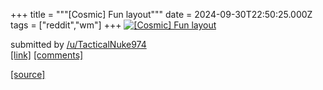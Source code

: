 +++
title = """[Cosmic] Fun layout"""
date = 2024-09-30T22:50:25.000Z
tags = ["reddit","wm"]
+++
[![[Cosmic] Fun layout](https://b.thumbs.redditmedia.com/RXQW3QUUiViPw1lFoDP_wwSaEzRUziMDI4uYLLyO8mI.jpg "[Cosmic] Fun layout")](https://www.reddit.com/r/unixporn/comments/1ft91or/cosmic_fun_layout/)

submitted by [/u/TacticalNuke974](https://www.reddit.com/user/TacticalNuke974)  
[\[link\]](https://www.reddit.com/gallery/1ft91or) [\[comments\]](https://www.reddit.com/r/unixporn/comments/1ft91or/cosmic_fun_layout/)

[[source]](https://www.reddit.com/r/unixporn/comments/1ft91or/cosmic_fun_layout/)
